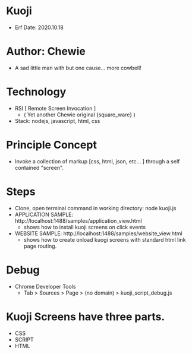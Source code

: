 # Kuoji
- Erf Date: 2020.10.18

# Author: Chewie
- A sad little man with but one cause... more cowbell!

# Technology 
- RSI [ Remote Screen Invocation ]
  * ( Yet another Chewie original {square_ware} )
- Stack: nodejs, javascript, html, css

# Principle Concept
- Invoke a collection of markup [css, html, json, etc... ] through a self contained "screen".

# Steps
- Clone, open terminal command in working directory: node kuoji.js
- APPLICATION SAMPLE: http://localhost:1488/samples/application_view.html
    * shows how to install kuoji screens on click events
- WEBSITE SAMPLE: http://localhost:1488/samples/website_view.html
    * shows how to create onload kuogi screens with standard html link page routing.

# Debug
- Chrome Developer Tools 
  * Tab > Sources > Page > (no domain) > kuoji_script_debug.js
  
# Kuoji Screens have three parts.
- CSS
- SCRIPT
- HTML